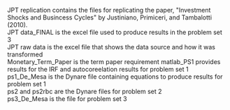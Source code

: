JPT replication contains the files for replicating the paper, "Investment Shocks and Busincess Cycles" by Justiniano, Primiceri, and Tambalotti (2010). \
JPT data_FINAL is the excel file used to produce results in the problem set 3 \
JPT raw data is the excel file that shows the data source and how it was transformed \
Monetary_Term_Paper is the term paper requirement
matlab_PS1 provides results for the IRF and autocoreelation results for problem set 1 \
ps1_De_Mesa is the Dynare file containing equations to produce results for problem set 1 \
ps2 and ps2rbc are the Dynare files for problem set 2 \
ps3_De_Mesa is the file for problem set 3
